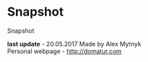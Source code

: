 
# Snapshot
Snapshot

__last update__ - 20.05.2017
Made by Alex Mytnyk  
Personal webpage - http://domatur.com

